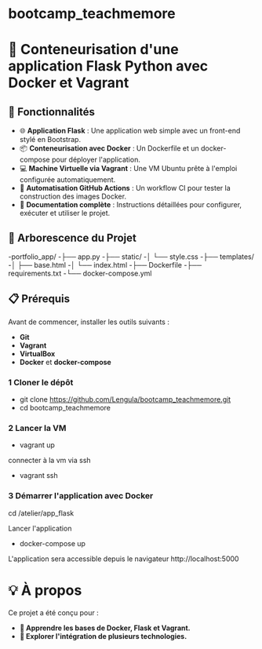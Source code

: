 # bootcamp_teachmemore

# 🐳 Conteneurisation d'une application Flask Python avec Docker et Vagrant

## 🚀 Fonctionnalités

- 🌐 **Application Flask** : Une application web simple avec un front-end stylé en Bootstrap.
- 📦 **Conteneurisation avec Docker** : Un Dockerfile et un docker-compose pour déployer l'application.
- 💻 **Machine Virtuelle via Vagrant** : Une VM Ubuntu prête à l'emploi configurée automatiquement.
- 🤖 **Automatisation GitHub Actions** : Un workflow CI pour tester la construction des images Docker.
- 📖 **Documentation complète** : Instructions détaillées pour configurer, exécuter et utiliser le projet.

## 📂 Arborescence du Projet

-portfolio_app/
-├── app.py
-├── static/
-│   └── style.css
-├── templates/
-│   ├── base.html
-│   └── index.html
-├── Dockerfile
-├── requirements.txt
-└── docker-compose.yml

## 📋 Prérequis

Avant de commencer, installer les outils suivants : 
- **Git** 
- **Vagrant** 
- **VirtualBox**
- **Docker** et **docker-compose**

### 1 Cloner le dépôt
- git clone https://github.com/Lengula/bootcamp_teachmemore.git
- cd bootcamp_teachmemore

### 2 Lancer la VM
- vagrant up

connecter à la vm via ssh
- vagrant ssh

### 3 Démarrer l'application avec Docker

cd /atelier/app_flask

Lancer l'application
- docker-compose up

L'application sera accessible depuis le navigateur
http://localhost:5000

# 💡 À propos
Ce projet a été conçu pour :

- **🌱 Apprendre les bases de Docker, Flask et Vagrant.**
- **🔗 Explorer l'intégration de plusieurs technologies.**

